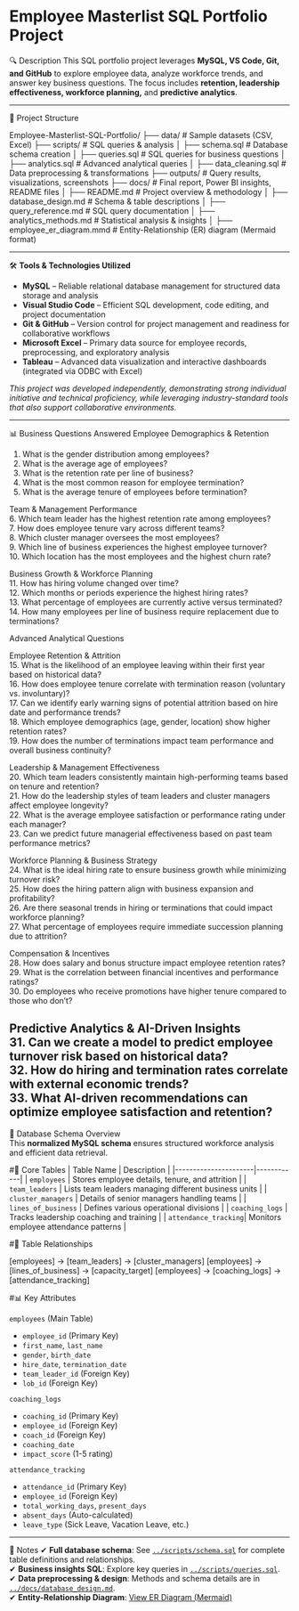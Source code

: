 # Employee Masterlist SQL Portfolio Project

 🔍 Description
This SQL portfolio project leverages **MySQL, VS Code, Git, and GitHub** to explore employee data, analyze workforce trends, and answer key business questions. The focus includes **retention, leadership effectiveness, workforce planning,** and **predictive analytics**.

---

📂 Project Structure

Employee-Masterlist-SQL-Portfolio/ 
├── data/                       # Sample datasets (CSV, Excel) 
├── scripts/                    # SQL queries & analysis 
│   ├── schema.sql              # Database schema creation 
│   ├── queries.sql             # SQL queries for business questions 
│   ├── analytics.sql           # Advanced analytical queries 
│   ├── data_cleaning.sql       # Data preprocessing & transformations 
├── outputs/                    # Query results, visualizations, screenshots 
├── docs/                       # Final report, Power BI insights, README files 
│   ├── README.md               # Project overview & methodology 
│   ├── database_design.md      # Schema & table descriptions 
│   ├── query_reference.md      # SQL query documentation 
│   ├── analytics_methods.md    # Statistical analysis & insights
│   ├── employee_er_diagram.mmd # Entity-Relationship (ER) diagram (Mermaid format)

---

🛠 **Tools & Technologies Utilized**

- **MySQL** – Reliable relational database management for structured data storage and analysis  
- **Visual Studio Code** – Efficient SQL development, code editing, and project documentation  
- **Git & GitHub** – Version control for project management and readiness for collaborative workflows  
- **Microsoft Excel** – Primary data source for employee records, preprocessing, and exploratory analysis  
- **Tableau** – Advanced data visualization and interactive dashboards (integrated via ODBC with Excel)  

*This project was developed independently, demonstrating strong individual initiative and technical proficiency, while leveraging industry-standard tools that also support collaborative environments.*

---

📊 Business Questions Answered
Employee Demographics & Retention  
1. What is the gender distribution among employees?  
2. What is the average age of employees?  
3. What is the retention rate per line of business?  
4. What is the most common reason for employee termination?  
5. What is the average tenure of employees before termination?  

Team & Management Performance  
6. Which team leader has the highest retention rate among employees?  
7. How does employee tenure vary across different teams?    
8. Which cluster manager oversees the most employees?  
9. Which line of business experiences the highest employee turnover?  
10. Which location has the most employees and the highest churn rate?  

Business Growth & Workforce Planning  
11. How has hiring volume changed over time?  
12. Which months or periods experience the highest hiring rates?  
13. What percentage of employees are currently active versus terminated?  
14. How many employees per line of business require replacement due to terminations?  

Advanced Analytical Questions  

Employee Retention & Attrition  
15. What is the likelihood of an employee leaving within their first year based on historical data?  
16. How does employee tenure correlate with termination reason (voluntary vs. involuntary)?  
17. Can we identify early warning signs of potential attrition based on hire date and performance trends?  
18. Which employee demographics (age, gender, location) show higher retention rates?  
19. How does the number of terminations impact team performance and overall business continuity?  

Leadership & Management Effectiveness  
20. Which team leaders consistently maintain high-performing teams based on tenure and retention?  
21. How do the leadership styles of team leaders and cluster managers affect employee longevity?  
22. What is the average employee satisfaction or performance rating under each manager?  
23. Can we predict future managerial effectiveness based on past team performance metrics?  

Workforce Planning & Business Strategy  
24. What is the ideal hiring rate to ensure business growth while minimizing turnover risk?  
25. How does the hiring pattern align with business expansion and profitability?  
26. Are there seasonal trends in hiring or terminations that could impact workforce planning?  
27. What percentage of employees require immediate succession planning due to attrition?  

Compensation & Incentives  
28. How does salary and bonus structure impact employee retention rates?  
29. What is the correlation between financial incentives and performance ratings?  
30. Do employees who receive promotions have higher tenure compared to those who don’t?  

Predictive Analytics & AI-Driven Insights  
31. Can we create a model to predict employee turnover risk based on historical data?  
32. How do hiring and termination rates correlate with external economic trends?  
33. What AI-driven recommendations can optimize employee satisfaction and retention?  
---

📑 Database Schema Overview  
This **normalized MySQL schema** ensures structured workforce analysis and efficient data retrieval.

#🧱 Core Tables
| Table Name            | Description |
|----------------------|------------|
| `employees`          | Stores employee details, tenure, and attrition |
| `team_leaders`       | Lists team leaders managing different business units |
| `cluster_managers`   | Details of senior managers handling teams |
| `lines_of_business`  | Defines various operational divisions |
| `coaching_logs`      | Tracks leadership coaching and training |
| `attendance_tracking`| Monitors employee attendance patterns |

#🔗 Table Relationships

[employees] → [team_leaders] → [cluster_managers] [employees] → [lines_of_business] → [capacity_target] [employees] → [coaching_logs] → [attendance_tracking]

#📊 Key Attributes

`employees` (Main Table)
- `employee_id` (Primary Key)
- `first_name`, `last_name`
- `gender`, `birth_date`
- `hire_date`, `termination_date`
- `team_leader_id` (Foreign Key)
- `lob_id` (Foreign Key)

`coaching_logs`
- `coaching_id` (Primary Key)
- `employee_id` (Foreign Key)
- `coach_id` (Foreign Key)
- `coaching_date`
- `impact_score` (1-5 rating)

`attendance_tracking`
- `attendance_id` (Primary Key)
- `employee_id` (Foreign Key)
- `total_working_days`, `present_days`
- `absent_days` (Auto-calculated)
- `leave_type` (Sick Leave, Vacation Leave, etc.)

---

📌 Notes
✔ **Full database schema**: See [`../scripts/schema.sql`](../scripts/schema.sql) for complete table definitions and relationships.  
✔ **Business insights SQL**: Explore key queries in [`../scripts/queries.sql`](../scripts/queries.sql).  
✔ **Data preprocessing & design**: Methods and schema details are in [`../docs/database_design.md`](../docs/database_design.md).  
✔ **Entity-Relationship Diagram**: [View ER Diagram (Mermaid)](./employee_er_diagram.mmd)

